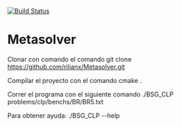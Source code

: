 [![Build Status](https://travis-ci.org/rilianx/Metasolver.svg?branch=mop-bsg)](https://travis-ci.org/rilianx/Metasolver)
# Metasolver


Clonar con comando el comando
git clone https://github.com/rilianx/Metasolver.git

Compilar el proyecto con el comando
cmake .


Correr el programa con el siguiente comando
./BSG_CLP  problems/clp/benchs/BR/BR5.txt


Para obtener ayuda:
./BSG_CLP --help




